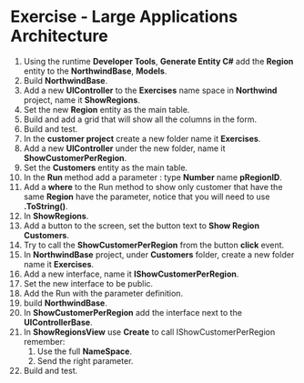 ﻿# Exercise - Large Applications Architecture

1. Using the runtime **Developer Tools**, **Generate Entity C#** add the **Region** entity to the **NorthwindBase**, **Models**.
2. Build **NorthwindBase**.
3. Add a new **UIController** to the **Exercises** name space in **Northwind** project, name it **ShowRegions**.
4. Set the new **Region** entity as the main table.
5. Build and add a grid that will show all the columns in the form.
6. Build and test.
7. In the **customer project** create a new folder name it **Exercises**.
8. Add a new **UIController** under the new folder, name it **ShowCustomerPerRegion**.
9. Set the **Customers** entity as the main table.
10. In the **Run** method add a parameter : type **Number** name **pRegionID**.
11. Add a **where** to the Run method to show only customer that have the same **Region** have the parameter, notice that you will need to use **.ToString()**.
12. In **ShowRegions**.
13. Add a button to the screen, set the button text to **Show Region Customers**.
14. Try to call the **ShowCustomerPerRegion** from the button **click** event.
15. In **NorthwindBase** project, under **Customers** folder, create a new folder name it **Exercises**.
16. Add a new interface, name it **IShowCustomerPerRegion**.
17. Set the new interface to be public.
18. Add the Run with the parameter definition.
19. build **NorthwindBase**.
20. In **ShowCustomerPerRegion** add the interface next to the **UIControllerBase**.
21. In **ShowRegionsView** use **Create** to call  IShowCustomerPerRegion remember:  
	1. Use the full **NameSpace**.  
	2. Send the right parameter.   
22. Build and test. 
